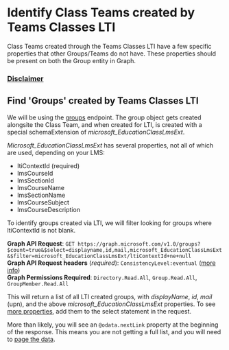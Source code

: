 # Identify Class Teams created by Teams Classes LTI
Class Teams created through the Teams Classes LTI have a few specific properties that other Groups/Teams do not have. These properties should be present on both the Group entity in Graph.

### [Disclaimer](https://github.com/maxafritz/MSFTEDU/tree/main/LMSIntegrations#disclaimer)


## Find 'Groups' created by Teams Classes LTI
We will be using the [groups](https://docs.microsoft.com/en-us/graph/api/group-list?view=graph-rest-1.0&tabs=http) endpoint. The group object gets created alongsite the Class Team, and when created for LTI, is created with a special schemaExtension of _microsoft_EducationClassLmsExt_.  

_Microsoft_EducationClassLmsExt_ has several properties, not all of which are used, depending on your LMS:
- ltiContextId (required)
- lmsCourseId
- lmsSectionId
- lmsCourseName
- lmsSectionName
- lmsCourseSubject
- lmsCourseDescription

To identify groups created via LTI, we will filter looking for groups where ltiContextId is not blank.

**Graph API Request**: `GET https://graph.microsoft.com/v1.0/groups?$count=true&$select=displayname,id,mail,microsoft_EducationClassLmsExt&$filter=microsoft_EducationClassLmsExt/ltiContextId+ne+null`  
**Graph API Request headers** (_required_): `ConsistencyLevel:eventual` ([more info](https://docs.microsoft.com/en-us/graph/aad-advanced-queries?view=graph-rest-1.0&tabs=http))  
**Graph Permissions Required**: `Directory.Read.All`, `Group.Read.All`, `GroupMember.Read.All`


This will return a list of all LTI created groups, with _displayName_, _id_, _mail_ (upn), and the above _microsoft_EducationClassLmsExt_ properties. To see [more properties](https://docs.microsoft.com/en-us/graph/api/resources/group?view=graph-rest-1.0#properties), add them to the select statement in the request.

More than likely, you will see an `@odata.nextLink` property at the beginning of the response. This means you are not getting a full list, and you will need to [page the data](https://docs.microsoft.com/en-us/graph/paging).  

